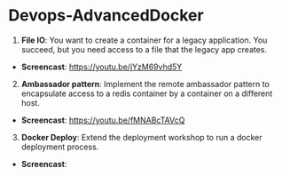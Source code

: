 # Devops-AdvancedDocker

1) **File IO**: You want to create a container for a legacy application. You succeed, but you need access to a file that the legacy app creates.
* **Screencast**: https://youtu.be/jYzM69vhd5Y

2) **Ambassador pattern**: Implement the remote ambassador pattern to encapsulate access to a redis container by a container on a different host.
* **Screencast**: https://youtu.be/fMNABcTAVcQ

3) **Docker Deploy**: Extend the deployment workshop to run a docker deployment process.
* **Screencast**: 
